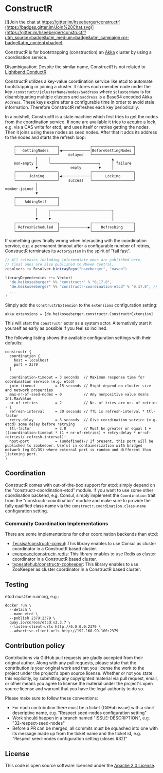 # ConstructR #

[![Join the chat at https://gitter.im/hseeberger/constructr](https://badges.gitter.im/Join%20Chat.svg)](https://gitter.im/hseeberger/constructr?utm_source=badge&utm_medium=badge&utm_campaign=pr-badge&utm_content=badge)

ConstructR is for bootstrapping (construction) an [Akka](http://akka.io) cluster by using a coordination service.

Disambiguation: Despite the similar name, ConstructR is not related to [Lightbend ConductR](http://www.lightbend.com/products/conductr).

ConstructR utilizes a key-value coordination service like etcd to automate bootstrapping or joining a cluster. It stores each member node under the key `/constructr/$clusterName/nodes/$address` where `$clusterName` is for disambiguating multiple clusters and `$address` is a Base64 encoded Akka `Address`. These keys expire after a configurable time in order to avoid stale information. Therefore ConstructR refreshes each key periodically.

In a nutshell, ConstructR is a state machine which first tries to get the nodes from the coordination service. If none are available it tries to acquire a lock, e.g. via a CAS write for etcd, and uses itself or retries getting the nodes. Then it joins using these nodes as seed nodes. After that it adds its address to the nodes and starts the refresh loop:

```
    ┌───────────────────┐              ┌───────────────────┐
    │   GettingNodes    │◀─────────────│BeforeGettingNodes │
    └───────────────────┘    delayed   └───────────────────┘
              │     │                            ▲
    non-empty │     └──────────────────────┐     │ failure
              ▼               empty        ▼     │
    ┌───────────────────┐              ┌───────────────────┐
    │      Joining      │◀─────────────│      Locking      │
    └───────────────────┘    success   └───────────────────┘
              │
member-joined │
              ▼
    ┌───────────────────┐
    │    AddingSelf     │
    └───────────────────┘
              │     ┌────────────────────────────┐
              │     │                            │
              ▼     ▼                            │
    ┌───────────────────┐              ┌───────────────────┐
    │ RefreshScheduled  │─────────────▶│    Refreshing     │
    └───────────────────┘              └───────────────────┘
```

If something goes finally wrong when interacting with the coordination service, e.g. a permanent timeout after a configurable number of retries, ConstructR terminates its `ActorSystem` in the spirit of "fail fast".

``` scala
// All releases including intermediate ones are published here,
// final ones are also published to Maven Central.
resolvers += Resolver.bintrayRepo("hseeberger", "maven")

libraryDependencies ++= Vector(
  "de.heikoseeberger" %% "constructr" % "0.17.0",
  "de.heikoseeberger" %% "constructr-coordination-etcd" % "0.17.0", // in case of using etcd for coordination
  ...
)
```

Simply add the `ConstructrExtension` to the `extensions` configuration setting:

```
akka.extensions = [de.heikoseeberger.constructr.ConstructrExtension]
```

This will start the `Constructr` actor as a system actor. Alternatively start it yourself as early as possible if you feel so inclined.

The following listing shows the available configuration settings with their defaults:

```
constructr {
  coordination {
    host = localhost
    port = 2379
  }

  coordination-timeout = 3 seconds  // Maximum response time for coordination service (e.g. etcd)
  join-timeout         = 15 seconds // Might depend on cluster size and network properties
  max-nr-of-seed-nodes = 0          // Any nonpositive value means Int.MaxValue
  nr-of-retries        = 2          // Nr. of tries are nr. of retries + 1
  refresh-interval     = 30 seconds // TTL is refresh-interval * ttl-factor
  retry-delay          = 3 seconds  // Give coordination service (e.g. etcd) some delay before retrying
  ttl-factor           = 2.0        // Must be greater or equal 1 + ((coordination-timeout * (1 + nr-of-retries) + retry-delay * nr-of-retries)/ refresh-interval)!
  host-port            = (undefined)// If present, this port will be published to zookeeper. Useful in containerization with bridged network (eg DC/OS) where external port is random and different than listening port.
}
```

## Coordination

ConstructR comes with out-of-the-box support for etcd: simply depend on the "constructr-coordination-etcd" module. If you want to use some other coordination backend, e.g. Consul, simply implement the `Coordination` trait from the "constructr-coordination" module and make sure to provide the fully qualified class name via the `constructr.coordination.class-name` configuration setting.

### Community Coordination Implementations

There are some implementations for other coordination backends than etcd:

* [Tecsisa/constructr-consul](https://github.com/Tecsisa/constructr-consul): This library enables to use Consul as cluster coordinator in a ConstructR based cluster.
* [everpeace/constructr-redis](https://github.com/everpeace/constructr-redis): This library enables to use Redis as cluster coordinator in a ConstructR based cluster.
* [typesafehub/constructr-zookeeper](https://github.com/typesafehub/constructr-zookeeper): This library enables to use ZooKeeper as cluster coordinator in a ConstructR based cluster.

## Testing

etcd must be running, e.g.:

```
docker run \
  --detach \
  --name etcd \
  --publish 2379:2379 \
  quay.io/coreos/etcd:v2.3.7 \
  --listen-client-urls http://0.0.0.0:2379 \
  --advertise-client-urls http://192.168.99.100:2379
```

## Contribution policy ##

Contributions via GitHub pull requests are gladly accepted from their original author. Along with any pull requests, please state that the contribution is your original work and that you license the work to the project under the project's open source license. Whether or not you state this explicitly, by submitting any copyrighted material via pull request, email, or other means you agree to license the material under the project's open source license and warrant that you have the legal authority to do so.

Please make sure to follow these conventions:
- For each contribution there must be a ticket (GitHub issue) with a short descriptive name, e.g. "Respect seed-nodes configuration setting"
- Work should happen in a branch named "ISSUE-DESCRIPTION", e.g. "32-respect-seed-nodes"
- Before a PR can be merged, all commits must be squashed into one with its message made up from the ticket name and the ticket id, e.g. "Respect seed-nodes configuration setting (closes #32)"

## License ##

This code is open source software licensed under the [Apache 2.0 License](http://www.apache.org/licenses/LICENSE-2.0.html).
